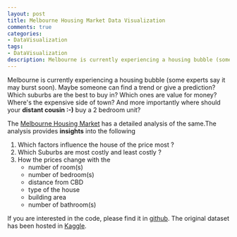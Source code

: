 ```yaml
---
layout: post
title: Melbourne Housing Market Data Visualization
comments: true
categories: 
- DataVisualization
tags:
- DataVisualization
description: Melbourne is currently experiencing a housing bubble (some experts say it may burst soon). Maybe someone can find a trend or give a prediction? Which suburbs are the best to buy in? Which ones are value for money? Where's the expensive side of town? And more importantly where should your <b>distant cousin :-)</b> buy a 2 bedroom unit?....
---
```

Melbourne is currently experiencing a housing bubble (some experts say it may burst soon). Maybe someone can find a trend or give a prediction? Which suburbs are the best to buy in? Which ones are value for money? Where's the expensive side of town? And more importantly where should your **distant cousin :-)** buy a 2 bedroom unit?

The  [Melbourne Housing Market](https://www.kaggle.com/ambarish/eda-melbourne-xgboost-with-leaflets) has a detailed analysis of the same.The analysis provides **insights** into the following   
1. Which factors influence the house of the price most ?   
2. Which Suburbs are most costly  and least costly ?    
3. How the prices change with the 
	*  number of room(s)    
	*  number of bedroom(s)    
	*  distance from CBD
	*  type of the house
	*  building area
	*  number of bathroom(s)	

If you are interested in the code, please find it in [github](https://github.com/ambarishg/DataVizMelbHousingMarket). The original dataset has been hosted in [Kaggle](https://www.kaggle.com/anthonypino/melbourne-housing-market).